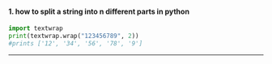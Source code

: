 
#### 1. how to split a string into n different parts in python

```python
import textwrap
print(textwrap.wrap("123456789", 2))
#prints ['12', '34', '56', '78', '9']
```

---
